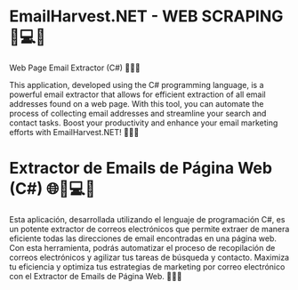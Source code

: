 # EmailHarvest.NET - WEB SCRAPING 📧💻🌐
Web Page Email Extractor (C#) 📧💼🔎

This application, developed using the C# programming language, is a powerful email extractor that allows for efficient extraction of all email addresses found on a web page. With this tool, you can automate the process of collecting email addresses and streamline your search and contact tasks. Boost your productivity and enhance your email marketing efforts with EmailHarvest.NET! 🚀📧💪

# Extractor de Emails de Página Web (C#) 🌐📧💻💼
Esta aplicación, desarrollada utilizando el lenguaje de programación C#, es un potente extractor de correos electrónicos que permite extraer de manera eficiente todas las direcciones de email encontradas en una página web. Con esta herramienta, podrás automatizar el proceso de recopilación de correos electrónicos y agilizar tus tareas de búsqueda y contacto. Maximiza tu eficiencia y optimiza tus estrategias de marketing por correo electrónico con el Extractor de Emails de Página Web. 🚀📧💪

